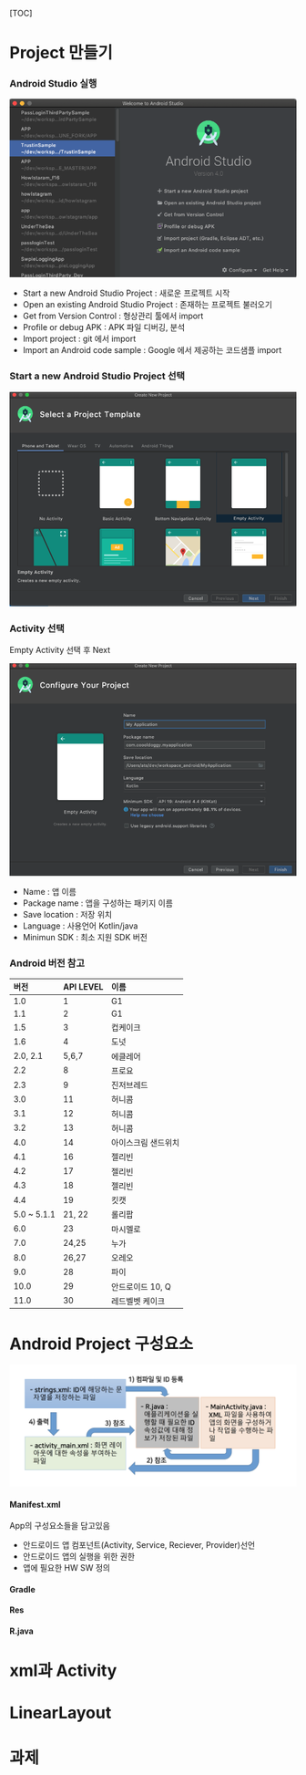 [TOC]



# Project 만들기

### Android Studio 실행

![my alternate text](/photo/androidstudio.png)

- Start a new Android Studio Project : 새로운 프로젝트 시작 
- Open an existing Android Studio Project : 존재하는 프로젝트 불러오기
- Get from Version Control : 형상관리 툴에서 import
- Profile or debug APK : APK 파일 디버깅, 분석
- Import project : git 에서 import
- Import an Android code sample : Google 에서 제공하는 코드샘플 import 



### Start a new Android Studio Project 선택 

![my alternate text](/photo/newproject.png)

### Activity 선택 

Empty Activity 선택 후 Next 


![my alternate text](/photo/createproject.png)

- Name : 앱 이름
- Package name : 앱을 구성하는 패키지 이름
- Save location : 저장 위치
- Language : 사용언어 Kotlin/java 
- Minimun SDK : 최소 지원 SDK 버전 



### Android 버전 참고 

| 버전        | API LEVEL | 이름                |
| :---------- | :-------- | :------------------ |
| 1.0         | 1         | G1                  |
| 1.1         | 2         | G1                  |
| 1.5         | 3         | 컵케이크            |
| 1.6         | 4         | 도넛                |
| 2.0, 2.1    | 5,6,7     | 에클레어            |
| 2.2         | 8         | 프로요              |
| 2.3         | 9         | 진저브레드          |
| 3.0         | 11        | 허니콤              |
| 3.1         | 12        | 허니콤              |
| 3.2         | 13        | 허니콤              |
| 4.0         | 14        | 아이스크림 샌드위치 |
| 4.1         | 16        | 젤리빈              |
| 4.2         | 17        | 젤리빈              |
| 4.3         | 18        | 젤리빈              |
| 4.4         | 19        | 킷캣                |
| 5.0 ~ 5.1.1 | 21, 22    | 롤리팝              |
| 6.0         | 23        | 마시멜로            |
| 7.0         | 24,25     | 누가                |
| 8.0         | 26,27     | 오레오              |
| 9.0         | 28        | 파이                |
| 10.0        | 29        | 안드로이드 10, Q    |
| 11.0        | 30        | 레드벨벳 케이크     |



# Android Project 구성요소 

![스크린샷 2020-07-31 오전 10.44.58](/photo/projectconstruct.png)

#### Manifest.xml

App의 구성요소들을 담고있음 

- 안드로이드 앱 컴포넌트(Activity, Service, Reciever, Provider)선언
- 안드로이드 앱의 실행을 위한 권한 
- 앱에 필요한 HW SW 정의

#### Gradle



#### Res



#### R.java

# xml과 Activity

# LinearLayout 

# 과제 
